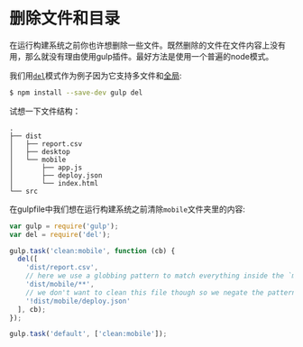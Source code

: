# 删除文件和目录

在运行构建系统之前你也许想删除一些文件。既然删除的文件在文件内容上没有用，那么就没有理由使用gulp插件。最好方法是使用一个普遍的node模式。

我们用[`del`](https://github.com/sindresorhus/del)模式作为例子因为它支持多文件和[全局](https://github.com/sindresorhus/multimatch#globbing-patterns):

```sh
$ npm install --save-dev gulp del
```

试想一下文件结构：

```
.
├── dist
│   ├── report.csv
│   ├── desktop
│   └── mobile
│       ├── app.js
│       ├── deploy.json
│       └── index.html
└── src
```

在gulpfile中我们想在运行构建系统之前清除`mobile`文件夹里的内容:

```js
var gulp = require('gulp');
var del = require('del');

gulp.task('clean:mobile', function (cb) {
  del([
    'dist/report.csv',
    // here we use a globbing pattern to match everything inside the `mobile` folder
    'dist/mobile/**',
    // we don't want to clean this file though so we negate the pattern
    '!dist/mobile/deploy.json'
  ], cb);
});

gulp.task('default', ['clean:mobile']);
```
